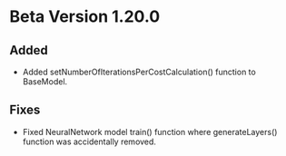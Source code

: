 # Beta Version 1.20.0

## Added

* Added setNumberOfIterationsPerCostCalculation() function to BaseModel.

## Fixes

* Fixed NeuralNetwork model train() function where generateLayers() function was accidentally removed.
